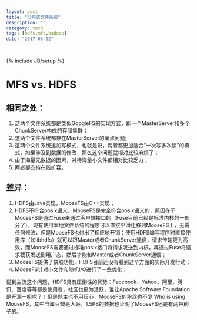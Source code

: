 ```yaml
---
layout: post
title: "分布式文件系统"
description: ""
category: tech
tags: [hdfs,mfs,hadoop]
date: "2017-03-02"

---
```

{% include JB/setup %}

# MFS vs. HDFS

## 相同之处：

1. 这两个文件系统都是类似GoogleFS的实现方式，即一个MasterServer和多个ChunkServer构成的存储集群；
2. 这两个文件系统都存在MasterServer的单点问题;
3. 这两个文件系统追加写模式，也就是说，两者都更加适合“一次写多次读”的模式，如果涉及到数据的修改，那么这个问题就相对比较麻烦了；
4. 由于海量元数据的因素，对待海量小文件都相对比较乏力；
5. 两者都支持在线扩容。

## 差异：

1. HDFS由Java实现，MooseFS由C++实现；
2. HDFS不符合posix语义，MooseFS是完全符合posix语义的，原因在于MooseFS是通过Fuse来通过客户端接口的（Fuse目前已经是标准内核的一部分了），现有使用本地文件系统的程序可以直接平滑迁移到MooseFS上，无需任何修改，但是MooseFS也付出了相应地开销：使用HDFS编写程序时直接使用库（如libhdfs）就可以跟Master或者ChunkServer通信，请求传输更为高效，而MooseFS需要通过标准posix接口将请求发送到内核，再通过Fuse将请求截获发送到用户态，然后才能和Master或者ChunkServer通信；
3. MooseFS提供了快照功能，HDFS目前还没有看到这个方面的实际开发行动；
4. MooseFS针对小文件和随机I/O进行了一些优化；

说到主流这个问题，HDFS具有压倒性的优势：Facebook、Yahoo、阿里、腾讯、百度等等都是使用者，社区也更为活跃，谁让Apache Software Foundation是开源一姐呢？！但是题主也不用灰心，MooseFS的粉丝也不少 Who is using MooseFS，其中当属豆瓣是大哥，1.5PB的数据也证明了MooseFS还是有两把刷子的。
